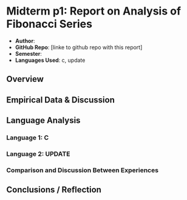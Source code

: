 # Midterm p1: Report on Analysis of Fibonacci  Series
* **Author**: 
* **GitHub Repo**: [linke to github repo with this report]
* **Semester**:
* **Languages Used**: c, update

## Overview


## Empirical Data & Discussion 


## Language Analysis


### Language 1: C



### Language 2: UPDATE



### Comparison and Discussion Between Experiences


## Conclusions / Reflection


